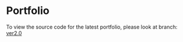 # Portfolio

To view the source code for the latest portfolio, please look 
at branch: [ver2.0](https://github.com/marcuspeh/marcuspeh.github.io/tree/ver2.0)